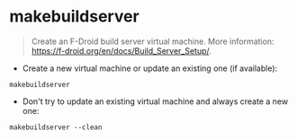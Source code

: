 # makebuildserver

> Create an F-Droid build server virtual machine.
> More information: <https://f-droid.org/en/docs/Build_Server_Setup/>.

- Create a new virtual machine or update an existing one (if available):

`makebuildserver`

- Don't try to update an existing virtual machine and always create a new one:

`makebuildserver --clean`
